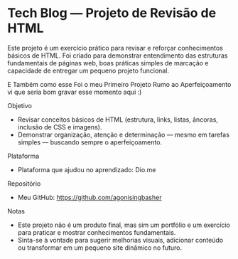 # Tech Blog — Projeto de Revisão de HTML

Este projeto é um exercício prático para revisar e reforçar conhecimentos básicos de HTML. Foi criado para demonstrar entendimento das estruturas fundamentais de páginas web, boas práticas simples de marcação e capacidade de entregar um pequeno projeto funcional.

E Também como esse Foi o meu Primeiro Projeto Rumo ao Aperfeiçoamento vi que seria bom gravar esse momento aqui :)

Objetivo
- Revisar conceitos básicos de HTML (estrutura, links, listas, âncoras, inclusão de CSS e imagens).
- Demonstrar organização, atenção e determinação — mesmo em tarefas simples — buscando sempre o aperfeiçoamento.

Plataforma
- Plataforma que ajudou no aprendizado: Dio.me

Repositório
- Meu GitHub: https://github.com/agonisingbasher

Notas
- Este projeto não é um produto final, mas sim um portfólio e um exercício para praticar e mostrar conhecimentos fundamentais.
- Sinta-se à vontade para sugerir melhorias visuais, adicionar conteúdo ou transformar em um pequeno site dinâmico no futuro.
